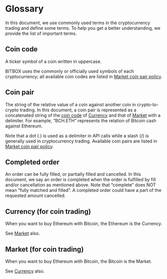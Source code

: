 # Glossary

In this document, we use commonly used terms in the cryptocurrency trading and define some terms.
To help you get a better understanding, we provide the list of important terms.

## Coin code

A ticker symbol of a coin written in uppercase.

BITBOX uses the commonly or officially used symbols of each cryptocurrency; all available coin codes are listed in [Market coin pair policy](api/market/v1-market-public-coins-pairPolicy-get.md#market-coin-pair-policy).

## Coin pair

The string of the relative value of a coin against another coin in crypto-to-crypto trading.
In this document, a coin pair is represented as a concatenated string of the [coin code](#coin-code) of [Currency](#currency-for-coin-trading) and that of [Market](#market-for-coin-trading) with a delimiter.
For example, “BCH.ETH” represents the relation of Bitcoin cash against Ethereum.

Note that a dot (.) is used as a delimiter in API calls while a slash (/) is generally used in cryptocurrency trading.
Available coin pairs are listed in [Market coin pair policy](api/market/v1-market-public-coins-pairPolicy-get.md#market-coin-pair-policy).

## Completed order

An order can be fully filled, or partially filled and cancelled.
In this document, we say an order is completed when the order is fulfilled by fill and/or cancellation as mentioned above.
Note that “complete” does NOT mean “fully matched and filled”. A completed order could have a part of the requested amount cancelled.

## Currency (for coin trading)

When you want to buy Ethereum with Bitcoin, the Ethereum is the Currency.

See [Market](#market-for-coin-trading) also.

## Market (for coin trading)

When you want to buy Ethereum with Bitcoin, the Bitcoin is the Market.

See [Currency](#currency-for-coin-trading) also.
